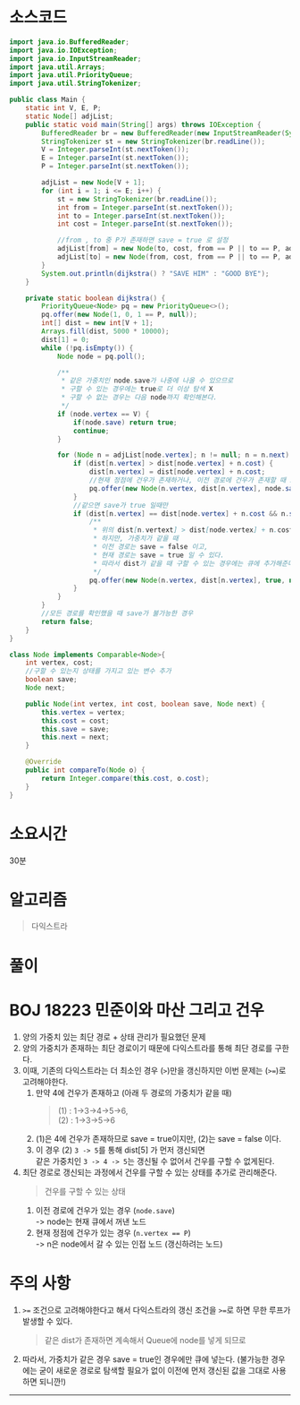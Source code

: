 # 소스코드

```Java
import java.io.BufferedReader;
import java.io.IOException;
import java.io.InputStreamReader;
import java.util.Arrays;
import java.util.PriorityQueue;
import java.util.StringTokenizer;

public class Main {
    static int V, E, P;
    static Node[] adjList;
    public static void main(String[] args) throws IOException {
        BufferedReader br = new BufferedReader(new InputStreamReader(System.in));
        StringTokenizer st = new StringTokenizer(br.readLine());
        V = Integer.parseInt(st.nextToken());
        E = Integer.parseInt(st.nextToken());
        P = Integer.parseInt(st.nextToken());

        adjList = new Node[V + 1];
        for (int i = 1; i <= E; i++) {
            st = new StringTokenizer(br.readLine());
            int from = Integer.parseInt(st.nextToken());
            int to = Integer.parseInt(st.nextToken());
            int cost = Integer.parseInt(st.nextToken());

            //from , to 중 P가 존재하면 save = true 로 설정
            adjList[from] = new Node(to, cost, from == P || to == P, adjList[from]);
            adjList[to] = new Node(from, cost, from == P || to == P, adjList[to]);
        }
        System.out.println(dijkstra() ? "SAVE HIM" : "GOOD BYE");
    }

    private static boolean dijkstra() {
        PriorityQueue<Node> pq = new PriorityQueue<>();
        pq.offer(new Node(1, 0, 1 == P, null));
        int[] dist = new int[V + 1];
        Arrays.fill(dist, 5000 * 10000);
        dist[1] = 0;
        while (!pq.isEmpty()) {
            Node node = pq.poll();

            /**
             * 같은 가중치인 node.save가 나중에 나올 수 있으므로
             * 구할 수 있는 경우에는 true로 더 이상 탐색 X
             * 구할 수 없는 경우는 다음 node까지 확인해본다.
             */
            if (node.vertex == V) {
                if(node.save) return true;
                continue;
            }

            for (Node n = adjList[node.vertex]; n != null; n = n.next) {
                if (dist[n.vertex] > dist[node.vertex] + n.cost) {
                    dist[n.vertex] = dist[node.vertex] + n.cost;
                    //현재 정점에 건우가 존재하거나, 이전 경로에 건우가 존재할 때 save = true
                    pq.offer(new Node(n.vertex, dist[n.vertex], node.save || n.vertex == P, null));
                }
                //같으면 save가 true 일때만
                if (dist[n.vertex] == dist[node.vertex] + n.cost && n.save) {
                    /**
                     * 위의 dist[n.vertext] > dist[node.vertex] + n.cost는 같은 경우 탐지 못함
                     * 하지만, 가중치가 같을 때
                     * 이전 경로는 save = false 이고,
                     * 현재 경로는 save = true 일 수 있다.
                     * 따라서 dist가 같을 때 구할 수 있는 경우에는 큐에 추가해준다.
                     */
                    pq.offer(new Node(n.vertex, dist[n.vertex], true, null));
                }
            }
        }
        //모든 경로를 확인했을 때 save가 불가능한 경우
        return false;
    }
}

class Node implements Comparable<Node>{
    int vertex, cost;
    //구할 수 있는지 상태를 가지고 있는 변수 추가
    boolean save;
    Node next;

    public Node(int vertex, int cost, boolean save, Node next) {
        this.vertex = vertex;
        this.cost = cost;
        this.save = save;
        this.next = next;
    }

    @Override
    public int compareTo(Node o) {
        return Integer.compare(this.cost, o.cost);
    }
}
```

# 소요시간

30분

# 알고리즘

> 다익스트라

# 풀이

# BOJ 18223 민준이와 마산 그리고 건우

1. 양의 가중치 있는 최단 경로 + 상태 관리가 필요했던 문제
2. 양의 가중치가 존재하는 최단 경로이기 때문에 다익스트라를 통해 최단 경로를 구한다.
3. 이때, 기존의 다익스트라는 더 최소인 경우 (`>`)만을 갱신하지만 이번 문제는 (`>=`)로 고려해야한다.
   1. 만약 4에 건우가 존재하고 (아래 두 경로의 가중치가 같을 때)
      > (1) : 1->3->4->5->6,  
      > (2) : 1->3->5->6
   2. (1)은 4에 건우가 존재하므로 save = true이지만, (2)는 save = false 이다.
   3. 이 경우 (2) `3 -> 5`를 통해 dist[5] 가 먼저 갱신되면  
      같은 가중치인 `3 -> 4 -> 5`는 갱신될 수 없어서 건우를 구할 수 없게된다.
4. 최단 경로로 갱신되는 과정에서 건우를 구할 수 있는 상태를 추가로 관리해준다.
   > 건우를 구할 수 있는 상태
   1. 이전 경로에 건우가 있는 경우 (`node.save`)  
      -> node는 현재 큐에서 꺼낸 노드
   2. 현재 정점에 건우가 있는 경우 (`n.vertex == P`)  
      -> n은 node에서 갈 수 있는 인접 노드 (갱신하려는 노드)

# 주의 사항

1. `>=` 조건으로 고려해야한다고 해서 다익스트라의 갱신 조건을 `>=`로 하면 무한 루프가 발생할 수 있다.
   > 같은 dist가 존재하면 계속해서 Queue에 node를 넣게 되므로
2. 따라서, 가중치가 같은 경우 save = true인 경우에만 큐에 넣는다.
   (불가능한 경우에는 굳이 새로운 경로로 탐색할 필요가 없이 이전에 먼저 갱신된 값을 그대로 사용하면 되니깐!)

---
